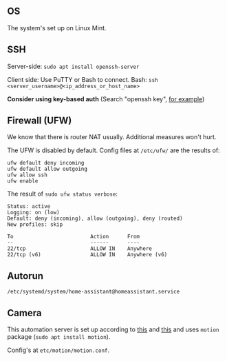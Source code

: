 ## OS
The system's set up on Linux Mint.

## SSH
Server-side: `sudo apt install openssh-server`

Client side: Use PuTTY or Bash to connect. Bash: `ssh <server_username>@<ip_address_or_host_name>`

**Consider using key-based auth** (Search "openssh key", [for example](https://www.digitalocean.com/docs/droplets/how-to/add-ssh-keys/create-with-openssh/))

## Firewall (UFW)
We know that there is router NAT usually. Additional measures won't hurt.

The UFW is disabled by default. Config files at `/etc/ufw/` are the results of:

```
ufw default deny incoming
ufw default allow outgoing
ufw allow ssh
ufw enable
```

The result of `sudo ufw status verbose`:
```
Status: active
Logging: on (low)
Default: deny (incoming), allow (outgoing), deny (routed)
New profiles: skip

To                         Action      From
--                         ------      ----
22/tcp                     ALLOW IN    Anywhere
22/tcp (v6)                ALLOW IN    Anywhere (v6)
```

## Autorun
`/etc/systemd/system/home-assistant@homeassistant.service`

## Camera
This automation server is set up according to [this](https://www.home-assistant.io/blog/2016/06/23/usb-webcams-and-home-assistant/) and [this](https://www.home-assistant.io/components/camera/) and uses `motion` package (`sudo apt install motion`).

Config's at `etc/motion/motion.conf`.
